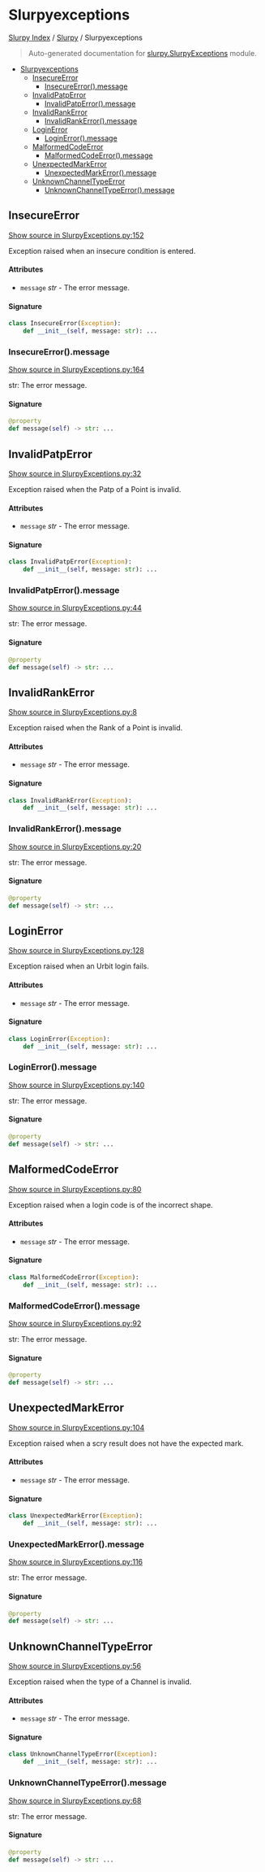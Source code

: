# Slurpyexceptions

[Slurpy Index](../README.md#slurpy-index) / [Slurpy](./index.md#slurpy) / Slurpyexceptions

> Auto-generated documentation for [slurpy.SlurpyExceptions](../../slurpy/SlurpyExceptions.py) module.

- [Slurpyexceptions](#slurpyexceptions)
  - [InsecureError](#insecureerror)
    - [InsecureError().message](#insecureerror()message)
  - [InvalidPatpError](#invalidpatperror)
    - [InvalidPatpError().message](#invalidpatperror()message)
  - [InvalidRankError](#invalidrankerror)
    - [InvalidRankError().message](#invalidrankerror()message)
  - [LoginError](#loginerror)
    - [LoginError().message](#loginerror()message)
  - [MalformedCodeError](#malformedcodeerror)
    - [MalformedCodeError().message](#malformedcodeerror()message)
  - [UnexpectedMarkError](#unexpectedmarkerror)
    - [UnexpectedMarkError().message](#unexpectedmarkerror()message)
  - [UnknownChannelTypeError](#unknownchanneltypeerror)
    - [UnknownChannelTypeError().message](#unknownchanneltypeerror()message)

## InsecureError

[Show source in SlurpyExceptions.py:152](../../slurpy/SlurpyExceptions.py#L152)

Exception raised when an insecure condition is entered.

#### Attributes

- `message` *str* - The error message.

#### Signature

```python
class InsecureError(Exception):
    def __init__(self, message: str): ...
```

### InsecureError().message

[Show source in SlurpyExceptions.py:164](../../slurpy/SlurpyExceptions.py#L164)

str: The error message.

#### Signature

```python
@property
def message(self) -> str: ...
```



## InvalidPatpError

[Show source in SlurpyExceptions.py:32](../../slurpy/SlurpyExceptions.py#L32)

Exception raised when the Patp of a Point is invalid.

#### Attributes

- `message` *str* - The error message.

#### Signature

```python
class InvalidPatpError(Exception):
    def __init__(self, message: str): ...
```

### InvalidPatpError().message

[Show source in SlurpyExceptions.py:44](../../slurpy/SlurpyExceptions.py#L44)

str: The error message.

#### Signature

```python
@property
def message(self) -> str: ...
```



## InvalidRankError

[Show source in SlurpyExceptions.py:8](../../slurpy/SlurpyExceptions.py#L8)

Exception raised when the Rank of a Point is invalid.

#### Attributes

- `message` *str* - The error message.

#### Signature

```python
class InvalidRankError(Exception):
    def __init__(self, message: str): ...
```

### InvalidRankError().message

[Show source in SlurpyExceptions.py:20](../../slurpy/SlurpyExceptions.py#L20)

str: The error message.

#### Signature

```python
@property
def message(self) -> str: ...
```



## LoginError

[Show source in SlurpyExceptions.py:128](../../slurpy/SlurpyExceptions.py#L128)

Exception raised when an Urbit login fails.

#### Attributes

- `message` *str* - The error message.

#### Signature

```python
class LoginError(Exception):
    def __init__(self, message: str): ...
```

### LoginError().message

[Show source in SlurpyExceptions.py:140](../../slurpy/SlurpyExceptions.py#L140)

str: The error message.

#### Signature

```python
@property
def message(self) -> str: ...
```



## MalformedCodeError

[Show source in SlurpyExceptions.py:80](../../slurpy/SlurpyExceptions.py#L80)

Exception raised when a login code is of the incorrect shape.

#### Attributes

- `message` *str* - The error message.

#### Signature

```python
class MalformedCodeError(Exception):
    def __init__(self, message: str): ...
```

### MalformedCodeError().message

[Show source in SlurpyExceptions.py:92](../../slurpy/SlurpyExceptions.py#L92)

str: The error message.

#### Signature

```python
@property
def message(self) -> str: ...
```



## UnexpectedMarkError

[Show source in SlurpyExceptions.py:104](../../slurpy/SlurpyExceptions.py#L104)

Exception raised when a scry result does not have the expected mark.

#### Attributes

- `message` *str* - The error message.

#### Signature

```python
class UnexpectedMarkError(Exception):
    def __init__(self, message: str): ...
```

### UnexpectedMarkError().message

[Show source in SlurpyExceptions.py:116](../../slurpy/SlurpyExceptions.py#L116)

str: The error message.

#### Signature

```python
@property
def message(self) -> str: ...
```



## UnknownChannelTypeError

[Show source in SlurpyExceptions.py:56](../../slurpy/SlurpyExceptions.py#L56)

Exception raised when the type of a Channel is invalid.

#### Attributes

- `message` *str* - The error message.

#### Signature

```python
class UnknownChannelTypeError(Exception):
    def __init__(self, message: str): ...
```

### UnknownChannelTypeError().message

[Show source in SlurpyExceptions.py:68](../../slurpy/SlurpyExceptions.py#L68)

str: The error message.

#### Signature

```python
@property
def message(self) -> str: ...
```